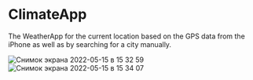 # ClimateApp
The WeatherApp for the current location based on the GPS data from the iPhone as well as by searching for a city manually.


![Снимок экрана 2022-05-15 в 15 32 59](https://user-images.githubusercontent.com/99859548/168468471-35aee7c0-44fd-40e2-a35e-04e62e7c84f3.png)
![Снимок экрана 2022-05-15 в 15 34 07](https://user-images.githubusercontent.com/99859548/168468475-c16ca97f-e838-4ca3-ad92-abb38d1be2f2.png)
